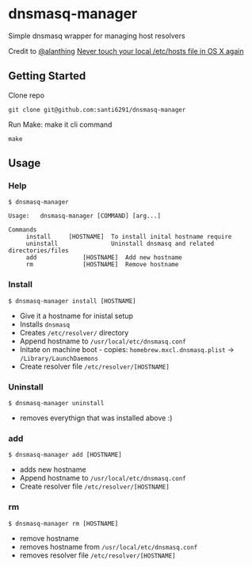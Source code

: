 # dnsmasq-manager

Simple dnsmasq wrapper for managing host resolvers

Credit to [@alanthing](https://github.com/alanthing)
[Never touch your local /etc/hosts file in OS X again](https://echo.co/blog/never-touch-your-local-etchosts-file-os-x-again)

## Getting Started 
Clone repo

```
git clone git@github.com:santi6291/dnsmasq-manager
```

Run Make: make it cli command 

```
make
```

## Usage 

### Help

```
$ dnsmasq-manager

Usage:	 dnsmasq-manager [COMMAND] [arg...]

Commands
	 install 	 [HOSTNAME]	 To install inital hostname require
	 uninstall 		         Uninstall dnsmasq and related directories/files
	 add 	         [HOSTNAME]	 Add new hostname
	 rm 	         [HOSTNAME]	 Remove hostname
```

### Install

```
$ dnsmasq-manager install [HOSTNAME]
```

- Give it a hostname for inistal setup
- Installs `dnsmasq`
- Creates `/etc/resolver/` directory
- Append hostname to `/usr/local/etc/dnsmasq.conf`
- Initate on machine boot - copies: `homebrew.mxcl.dnsmasq.plist` -> `/Library/LaunchDaemons`
- Create resolver file `/etc/resolver/[HOSTNAME]`

### Uninstall

```
$ dnsmasq-manager uninstall
```

- removes everythign that was installed above :)

### add

```
$ dnsmasq-manager add [HOSTNAME]
```

- adds new hostname
- Append hostname to `/usr/local/etc/dnsmasq.conf`
- Create resolver file `/etc/resolver/[HOSTNAME]`

### rm

```
$ dnsmasq-manager rm [HOSTNAME]
```

- remove hostname
- removes hostname from `/usr/local/etc/dnsmasq.conf`
- removes resolver file `/etc/resolver/[HOSTNAME]`
